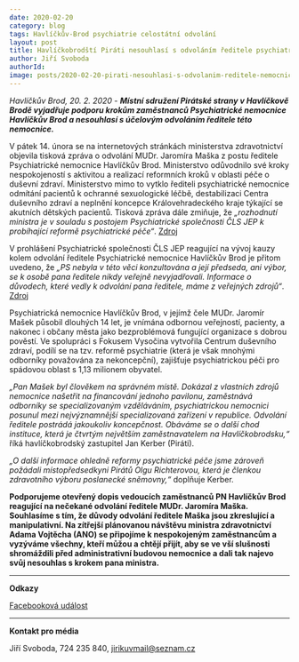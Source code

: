 ```yaml
---
date: 2020-02-20
category: blog
tags: Havlíčkův-Brod psychiatrie celostátní odvolání 
layout: post
title: Havlíčkobrodští Piráti nesouhlasí s odvoláním ředitele psychiatrické nemocnice. Při zítřejší návštěvě ministra zdravotnictví se připojí k veřejnému protestu
author: Jiří Svoboda
authorId:  
image: posts/2020-02-20-pirati-nesouhlasi-s-odvolanim-reditele-nemocnice-HB.jpg
---
```


*Havlíčkův Brod, 20. 2. 2020* - ***Místní sdružení Pirátské strany v Havlíčkově Brodě vyjadřuje podporu krokům zaměstnanců Psychiatrické nemocnice Havlíčkův Brod a nesouhlasí s účelovým odvoláním ředitele této nemocnice.***

V pátek 14. února se na internetových stránkách ministerstva zdravotnictví objevila tisková zpráva o odvolání MUDr. Jaromíra Maška z postu ředitele Psychiatrické nemocnice Havlíčkův Brod. Ministerstvo odůvodnilo své kroky nespokojeností s aktivitou a realizací reformních kroků v oblasti péče o duševní zdraví. Ministerstvo mimo to vytklo řediteli psychiatrické nemocnice odmítání pacientů k ochranné sexuologické léčbě, destabilizaci Centra duševního zdraví a neplnění koncepce Královehradeckého kraje týkající se akutních dětských pacientů. Tisková zpráva dále zmiňuje, že *„rozhodnutí ministra je v souladu s postojem Psychiatrické společnosti ČLS JEP k probíhající reformě psychiatrické péče“*. [Zdroj](https://www.mzcr.cz/dokumenty/reditel-psychiatricke-nemocnice-havlickuv-brod-konci-ve-funkciministerstvo-vyp_18529_1.html)

V prohlášení Psychiatrické společnosti ČLS JEP reagující na vývoj kauzy kolem odvolání ředitele Psychiatrické nemocnice Havlíčkův Brod je přitom uvedeno, že *„PS nebyla v této věci konzultována a její předseda, ani výbor, se k osobě pana ředitele nikdy veřejně nevyjadřovali. Informace o důvodech, které vedly k odvolání pana ředitele, máme z veřejných zdrojů“*. [Zdroj](https://www.psychiatrie.cz/24-aktualni-zpravy/3451-prohlaseni-ps-k-odvolani-dr-maska-z-funce-reditele-pn-havlickuv-brod)

Psychiatrická nemocnice Havlíčkův Brod, v jejímž čele MUDr. Jaromír Mašek působil dlouhých 14 let, je vnímána odbornou veřejností, pacienty, a nakonec i občany města jako bezproblémová fungující organizace s dobrou pověstí. Ve spolupráci s Fokusem Vysočina vytvořila Centrum duševního zdraví, podílí se na tzv. reformě psychiatrie (která je však mnohými odborníky považována za nekoncepční), zajišťuje psychiatrickou péči pro spádovou oblast s 1,13 milionem obyvatel.

*„Pan Mašek byl člověkem na správném místě. Dokázal z vlastních zdrojů nemocnice našetřit na financování jednoho pavilonu, zaměstnává odborníky se specializovaným vzděláváním, psychiatrickou nemocnici posunul mezi nejvýznamnější specializovaná zařízení v republice. Odvolání ředitele postrádá jakoukoliv koncepčnost. Obáváme se o další chod instituce, která je čtvrtým největším zaměstnavatelem na Havlíčkobrodsku,“* říká havlíčkobrodský zastupitel Jan Kerber (Piráti).

*„O další informace ohledně reformy psychiatrické péče jsme zároveň požádali místopředsedkyni Pirátů Olgu Richterovou, která je členkou zdravotního výboru poslanecké sněmovny,“* doplňuje Kerber.

**Podporujeme otevřený dopis vedoucích zaměstnanců PN Havlíčkův Brod reagující na nečekané odvolání ředitele MUDr. Jaromíra Maška. Souhlasíme s tím, že důvody odvolání ředitele Maška jsou zkreslující a manipulativní. Na zítřejší plánovanou návštěvu ministra zdravotnictví Adama Vojtěcha (ANO) se připojíme k nespokojeným zaměstnancům a vyzýváme všechny, kteří můžou a chtějí přijít, aby se ve vší slušnosti shromáždili před administrativní budovou nemocnice a dali tak najevo svůj nesouhlas s krokem pana ministra.**

---

**Odkazy**

[Facebooková událost](https://www.facebook.com/events/2588463918063292/?active_tab=about)

---

**Kontakt pro média**

Jiří Svoboda, 724 235 840, <jirikuvmail@seznam.cz>
